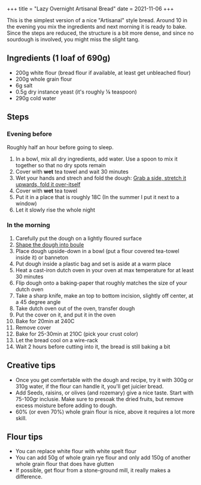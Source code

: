 +++
title = "Lazy Overnight Artisanal Bread"
date = 2021-11-06
+++

This is the simplest version of a nice "Artisanal" style bread.
Around 10 in the evening you mix the ingredients and next morning it is ready to bake.
Since the steps are reduced, the structure is a bit more dense, and since no sourdough is involved, you might miss the slight tang.

## Ingredients (1 loaf of 690g)

- 200g white flour (bread flour if available, at least get unbleached flour)
- 200g whole grain flour
- 6g salt
- 0.5g dry instance yeast (it's roughly ⅛ teaspoon)
- 290g cold water

## Steps
### Evening before
Roughly half an hour before going to sleep.

1. In a bowl, mix all dry ingredients, add water. Use a spoon to mix it together so that no dry spots remain
2. Cover with **wet** tea towel and wait 30 minutes
3. Wet your hands and strech and fold the dough: [Grab a side, stretch it upwards, fold it over-itself](https://www.theclevercarrot.com/2020/05/how-to-stretch-and-fold-sourdough/)
4. Cover with **wet** tea towel
5. Put it in a place that is roughly 18C (In the summer I put it next to a window)
6. Let it slowly rise the whole night

### In the morning

1. Carefully put the dough on a lightly floured surface
3. [Shape the dough into boule](https://www.youtube.com/watch?t=28&v=pmTPL2J8OZk)
4. Place dough upside-down in a bowl (put a flour covered tea-towel inside it) or banneton
5. Put dough inside a plastic bag and set is aside at a warm place
6. Heat a cast-iron dutch oven in your oven at max temperature for at least 30 minutes
7. Flip dough onto a baking-paper that roughly matches the size of your dutch oven
8. Take a sharp knife, make an top to bottom incision, slightly off center, at a 45 degree angle
9. Take dutch oven out of the oven, transfer dough
10. Put the cover on it, and put it in the oven
11. Bake for 20min at 240C
12. Remove cover
13. Bake for 25-30min at 210C (pick your crust color)
14. Let the bread cool on a wire-rack
15. Wait 2 hours before cutting into it, the bread is still baking a bit

## Creative tips
- Once you get comfertable with the dough and recipe, try it with 300g or 310g water, if the flour can handle it, you'll get juicier bread.
- Add Seeds, raisins, or olives (and rozemary) give a nice taste. Start with 75-100gr inclusie. Make sure to presoak the dried fruits, but remove excess moisture before adding to dough.
- 60% (or even 70%) whole grain flour is nice, above it requires a lot more skill.

## Flour tips
- You can replace white flour with white spelt flour
- You can add 50g of whole grain rye flour and only add 150g of another whole grain flour that does have glutten
- If possible, get flour from a stone-ground mill, it really makes a difference.

